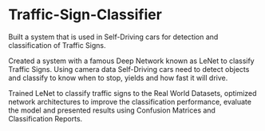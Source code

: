 # Traffic-Sign-Classifier
Built a system that is used in Self-Driving cars for detection and classification of Traffic Signs.

Created a system with a famous Deep Network known as LeNet to classify Traffic Signs. Using camera data Self-Driving cars need to detect objects and classify to know when to stop, yields and how fast it will drive.

Trained LeNet to classify traffic signs to the Real World Datasets, optimized network architectures to improve the classification performance, evaluate the model and presented results using Confusion Matrices and Classification Reports.
